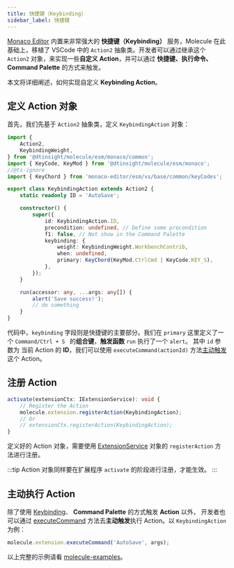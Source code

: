```yaml
---
title: 快捷键（Keybinding）
sidebar_label: 快捷键
---
```


[Monaco Editor](https://microsoft.github.io/monaco-editor/) 内置来非常强大的 **快捷键（Keybinding）** 服务，Molecule 在此基础上，移植了 VSCode 中的 `Action2` 抽象类。开发者可以通过继承这个 `Action2` 对象，来实现一些**自定义 Action**，并可以通过
**快捷键、执行命令、Command Palette** 的方式来触发。

本文将详细阐述，如何实现自定义 **Keybinding Action**。

## 定义 Action 对象

首先，我们先基于 `Action2` 抽象类，定义 `KeybindingAction` 对象：

```ts title="src/extensions/action/keybindingAction.ts"
import {
    Action2,
    KeybindingWeight,
} from '@dtinsight/molecule/esm/monaco/common';
import { KeyCode, KeyMod } from '@dtinsight/molecule/esm/monaco';
//@ts-ignore
import { KeyChord } from 'monaco-editor/esm/vs/base/common/keyCodes';

export class KeybindingAction extends Action2 {
    static readonly ID = 'AutoSave';

    constructor() {
        super({
            id: KeybindingAction.ID,
            precondition: undefined, // Define some precondition
            f1: false, // Not show in the Command Palette
            keybinding: {
                weight: KeybindingWeight.WorkbenchContrib,
                when: undefined,
                primary: KeyChord(KeyMod.CtrlCmd | KeyCode.KEY_S),
            },
        });
    }

    run(accessor: any, ...args: any[]) {
        alert('Save success!');
        // do something
    }
}
```

代码中，`keybinding` 字段则是快捷键的主要部分。我们在 `primary` 这里定义了一个 `Command/Ctrl + S ` 的**组合键**，**触发函数** `run` 执行了一个 `alert`。 其中 `id` 参数为 当前 Action 的 **ID**，我们可以使用 `executeCommand(actionId)` 方法[主动触发](#主动执行-action) 这个 Action。

## 注册 Action

```ts title="src/extensions/action/index.ts"
activate(extensionCtx: IExtensionService): void {
    // Register the Action
    molecule.extension.registerAction(KeybindingAction);
    // Or
    // extensionCtx.registerAction(KeybindingAction);
}
```

定义好的 Action 对象，需要使用 [ExtensionService](/docs/api/classes/molecule.ExtensionService) 对象的 `registerAction` 方法进行注册。

:::tip
Action 对象同样要在扩展程序 `activate` 的阶段进行注册，才能生效。
:::

## 主动执行 Action

除了使用 [Keybinding](/docs/guides/extend-keybinding)、 **Command Palette** 的方式触发 **Action** 以外，
开发者也可以通过 [executeCommand](/docs/api/classes/molecule.ExtensionService#executecommand) 方法去**主动触发**执行 Action。以 `KeybindingAction` 为例：

```ts
molecule.extension.executeCommand('AutoSave', args);
```

以上完整的示例请看 [molecule-examples](https://github.com/DTStack/molecule-examples/tree/main/packages/molecule-demo/src/extensions/action)。
